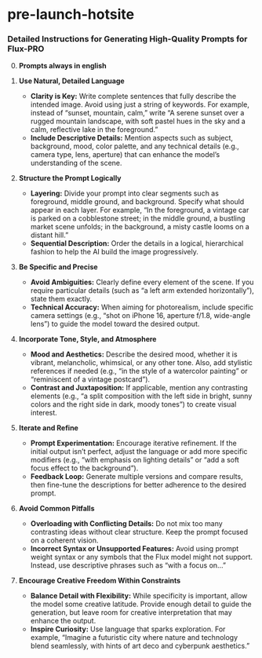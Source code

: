 # pre-launch-hotsite


### Detailed Instructions for Generating High-Quality Prompts for Flux-PRO

0. **Prompts always in english**

1. **Use Natural, Detailed Language**  
   - **Clarity is Key:** Write complete sentences that fully describe the intended image. Avoid using just a string of keywords. For example, instead of “sunset, mountain, calm,” write “A serene sunset over a rugged mountain landscape, with soft pastel hues in the sky and a calm, reflective lake in the foreground.”  
   - **Include Descriptive Details:** Mention aspects such as subject, background, mood, color palette, and any technical details (e.g., camera type, lens, aperture) that can enhance the model’s understanding of the scene.  

2. **Structure the Prompt Logically**  
   - **Layering:** Divide your prompt into clear segments such as foreground, middle ground, and background. Specify what should appear in each layer. For example, “In the foreground, a vintage car is parked on a cobblestone street; in the middle ground, a bustling market scene unfolds; in the background, a misty castle looms on a distant hill.”  
   - **Sequential Description:** Order the details in a logical, hierarchical fashion to help the AI build the image progressively.  

3. **Be Specific and Precise**  
   - **Avoid Ambiguities:** Clearly define every element of the scene. If you require particular details (such as “a left arm extended horizontally”), state them exactly.  
   - **Technical Accuracy:** When aiming for photorealism, include specific camera settings (e.g., “shot on iPhone 16, aperture f/1.8, wide-angle lens”) to guide the model toward the desired output.  

4. **Incorporate Tone, Style, and Atmosphere**  
   - **Mood and Aesthetics:** Describe the desired mood, whether it is vibrant, melancholic, whimsical, or any other tone. Also, add stylistic references if needed (e.g., “in the style of a watercolor painting” or “reminiscent of a vintage postcard”).  
   - **Contrast and Juxtaposition:** If applicable, mention any contrasting elements (e.g., “a split composition with the left side in bright, sunny colors and the right side in dark, moody tones”) to create visual interest.  

5. **Iterate and Refine**  
   - **Prompt Experimentation:** Encourage iterative refinement. If the initial output isn’t perfect, adjust the language or add more specific modifiers (e.g., “with emphasis on lighting details” or “add a soft focus effect to the background”).  
   - **Feedback Loop:** Generate multiple versions and compare results, then fine-tune the descriptions for better adherence to the desired prompt.

6. **Avoid Common Pitfalls**  
   - **Overloading with Conflicting Details:** Do not mix too many contrasting ideas without clear structure. Keep the prompt focused on a coherent vision.  
   - **Incorrect Syntax or Unsupported Features:** Avoid using prompt weight syntax or any symbols that the Flux model might not support. Instead, use descriptive phrases such as “with a focus on…”  

7. **Encourage Creative Freedom Within Constraints**  
   - **Balance Detail with Flexibility:** While specificity is important, allow the model some creative latitude. Provide enough detail to guide the generation, but leave room for creative interpretation that may enhance the output.
   - **Inspire Curiosity:** Use language that sparks exploration. For example, “Imagine a futuristic city where nature and technology blend seamlessly, with hints of art deco and cyberpunk aesthetics.”